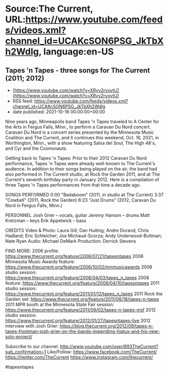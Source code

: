 # Source:The Current, URL:https://www.youtube.com/feeds/videos.xml?channel_id=UCAKcSON6PSG_JkTbXh2WdIg, language:en-US

## Tapes 'n Tapes - three songs for The Current (2011; 2012)
 - [https://www.youtube.com/watch?v=XRyy2rvxvtU](https://www.youtube.com/watch?v=XRyy2rvxvtU)
 - RSS feed: https://www.youtube.com/feeds/videos.xml?channel_id=UCAKcSON6PSG_JkTbXh2WdIg
 - date published: 2021-10-16 00:00:00+00:00

Nine years ago, Minneapolis band Tapes 'n Tapes traveled to A Center for the Arts in Fergus Falls, Minn., to perform a Caravan Du Nord concert. Caravan Du Nord is a concert series presented by the Minnesota Music Coalition and The Current, and it continues this weekend, Oct. 16, 2021, in Worthington, Minn., with a show featuring Salsa del Soul, The High 48's, and Cyr and the Cosmonauts. 

Getting back to Tapes 'n Tapes: Prior to their 2012 Caravan Du Nord performance, Tapes 'n Tapes were already well-known to The Current's audience. In addition to their songs being played on the air, the band had also performed in The Current studio, at Rock the Garden 2011, and at The Current's seventh birthday party in January 2012. Here is a compilation of three Tapes 'n Tapes performances from that time a decade ago.

SONGS PERFORMED
0:00 "Badaboom" (2011, in studio at The Current)
3:37 "Cowbell" (2011, Rock the Garden)
6:23 "Just Drums" (2012, Caravan Du Nord in Fergus Falls, Minn.)

PERSONNEL
Josh Grier – vocals, guitar
Jeremy Hanson – drums
Matt Kretzman – keys
Erik Appelwick – bass

CREDITS
Video & Photo: Laura Gill; Dan Huiting; Andre Durand; Chris Hadland; Eric Schleicher; Joe Michaud-Scorza; Andy Underwood-Bultman; Nate Ryan
Audio: Michael DeMark
Production: Derrick Stevens

FIND MORE:
2006 profile: https://www.thecurrent.org/feature/2006/07/21/tapesntapes
2006 Minnesota Music Awards feature:
https://www.thecurrent.org/feature/2006/10/02/mnmusicawards
2008 studio session:
https://www.thecurrent.org/feature/2008/04/03/tapes_n_tapes
2008 feature: https://www.thecurrent.org/feature/2008/04/10/tapesntapes
2011 studio session:
https://www.thecurrent.org/feature/2011/01/12/tapes_n_tapes
2011 Rock the Garden set:
https://www.thecurrent.org/feature/2011/06/18/tapes-n-tapes
2011 MPR booth at the Minnesota State Fair session:
https://www.thecurrent.org/feature/2011/09/02/tapes-n-tapes-msf
2012 studio session:
https://www.thecurrent.org/feature/2012/01/27/tapesntapes-live
2012 interview with Josh Grier:
https://blog.thecurrent.org/2012/09/tapes-n-tapes-frontman-josh-grier-on-the-bands-impending-hiatus-and-his-new-solo-project/


Subscribe to our channel:
http://www.youtube.com/user/893TheCurrent?sub_confirmation=1
Like/Follow:
https://www.facebook.com/TheCurrent/
https://twitter.com/TheCurrent
https://www.instagram.com/thecurrent/

#tapesntapes


